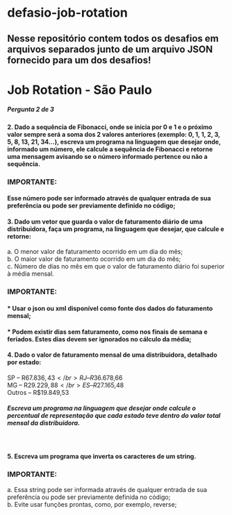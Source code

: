 # defasio-job-rotation

## Nesse repositório contem todos os desafios em arquivos separados junto de um arquivo JSON fornecido para um dos desafios!


# Job Rotation - São Paulo

##### Pergunta 2 de 3
#### 2. Dado a sequência de Fibonacci, onde se inicia por 0 e 1 e o próximo valor sempre será a soma dos 2 valores anteriores (exemplo: 0, 1, 1, 2, 3, 5, 8, 13, 21, 34...), escreva um programa na linguagem que desejar onde, informado um número, ele calcule a sequência de Fibonacci e retorne uma mensagem avisando se o número informado pertence ou não a sequência.

### IMPORTANTE:
#### Esse número pode ser informado através de qualquer entrada de sua preferência ou pode ser previamente definido no código;


#### 3. Dado um vetor que guarda o valor de faturamento diário de uma distribuidora, faça um programa, na linguagem que desejar, que calcule e retorne:
a. O menor valor de faturamento ocorrido em um dia do mês;</br>
b. O maior valor de faturamento ocorrido em um dia do mês;</br>
c. Número de dias no mês em que o valor de faturamento diário foi superior à média mensal.</br>

### IMPORTANTE:
#### * Usar o json ou xml disponível como fonte dos dados do faturamento mensal;
#### * Podem existir dias sem faturamento, como nos finais de semana e feriados. Estes dias devem ser ignorados no cálculo da média;


#### 4. Dado o valor de faturamento mensal de uma distribuidora, detalhado por estado:

SP – R$67.836,43</br>
RJ – R$36.678,66</br>
MG – R$29.229,88</br>
ES – R$27.165,48</br>
Outros – R$19.849,53</br>

##### Escreva um programa na linguagem que desejar onde calcule o percentual de representação que cada estado teve dentro do valor total mensal da distribuidora.
 
#### 5. Escreva um programa que inverta os caracteres de um string.

### IMPORTANTE:
a. Essa string pode ser informada através de qualquer entrada de sua preferência ou pode ser previamente definida no código;</br>
b. Evite usar funções prontas, como, por exemplo, reverse;</br>
